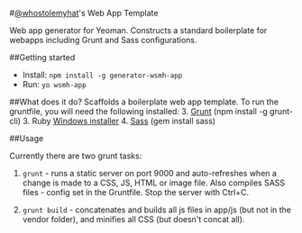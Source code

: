 #[@whostolemyhat](https://twitter.com/whostolemyhat)'s Web App Template

Web app generator for Yeoman. Constructs a standard boilerplate for webapps including Grunt and Sass configurations.

##Getting started

- Install: `npm install -g generator-wsmh-app`
- Run: `yo wsmh-app`

##What does it do?
Scaffolds a boilerplate web app template. To run the gruntfile, you will need the following installed:
3. [Grunt](http://gruntjs.com/getting-started) (npm install -g grunt-cli)
3. Ruby [Windows installer](http://rubyinstaller.org/downloads/)
4. [Sass](http://sass-lang.com/) (gem install sass)

##Usage

Currently there are two grunt tasks:

1. `grunt` - runs a static server on port 9000 and auto-refreshes when a change is made to a CSS, JS, HTML or image file.
Also compiles SASS files - config set in the Gruntfile. Stop the server with Ctrl+C.

1. `grunt build` - concatenates and builds all js files in app/js (but not in the vendor folder), and minifies all CSS (but doesn't concat all).
